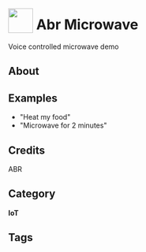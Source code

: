 # <img src="https://raw.githack.com/FortAwesome/Font-Awesome/master/svgs/solid/robot.svg" card_color="#22A7F0" width="50" height="50" style="vertical-align:bottom"/> Abr Microwave
Voice controlled microwave demo

## About


## Examples
* "Heat my food"
* "Microwave for 2 minutes"

## Credits
ABR

## Category
**IoT**

## Tags

